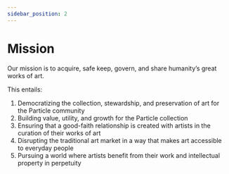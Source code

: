 ```yaml
---
sidebar_position: 2
---
```


# Mission

Our mission is to acquire, safe keep, govern, and share humanity’s great works of art.

This entails:
1. Democratizing the collection, stewardship, and preservation of art for the Particle community
2. Building value, utility, and growth for the Particle collection
3. Ensuring that a good-faith relationship is created with artists in the curation of their works of art
4. Disrupting the traditional art market in a way that makes art accessible to everyday people
5. Pursuing a world where artists benefit from their work and intellectual property in perpetuity

